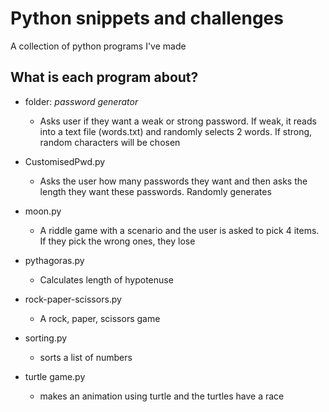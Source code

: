 # Python snippets and challenges
 A collection of python programs I've made
## What is each program about?

- folder: *password generator*
  - Asks user if they want a weak or strong password. If weak, it reads into a text file (words.txt) and randomly selects 2 words. If strong, random characters will be chosen
  
- CustomisedPwd.py
  - Asks the user how many passwords they want and then asks the length they want these passwords. Randomly generates
  
- moon.py
  - A riddle game with a scenario and the user is asked to pick 4 items. If they pick the wrong ones, they lose
 
- pythagoras.py
  - Calculates length of hypotenuse

- rock-paper-scissors.py
  - A rock, paper, scissors game

- sorting.py
  - sorts a list of numbers
 
- turtle game.py
  - makes an animation using turtle and the turtles have a race
 

